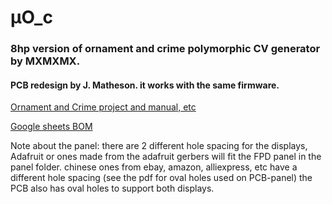 
# &#956;O_c 

### 8hp version of ornament and crime polymorphic CV generator by MXMXMX.

#### PCB redesign by J. Matheson. it works with the same firmware.

[Ornament and Crime project and manual, etc](http://ornament-and-cri.me/)

[Google sheets BOM](https://docs.google.com/spreadsheets/d/1SvdETid8HxN2XbK2KEajgjNHrxeO7aFor3uBw_pJ6no/edit?fbclid=IwAR0vK9hkSuwuluPCLoeCGA2YPhZ4gqmdNwbOGE_mtUPDL3gSj-p4qu0NS6A#gid=1065285746)

Note about the panel: there are 2 different hole spacing for the displays, Adafruit or ones made from the adafruit gerbers will fit the FPD panel in the panel folder. chinese ones from ebay, amazon, alliexpress, etc have a different hole spacing (see the pdf for oval holes used on PCB-panel) the PCB also has oval holes to support both displays.